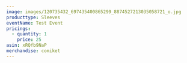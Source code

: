 ```yaml
---
image: images/120735432_697435400865299_8874527213035058721_o.jpg
producttype: Sleeves
eventName: Test Event
pricings:
  - quantity: 1
    price: 25
asin: xRQfb9NaP
merchandise: comiket
---
```

